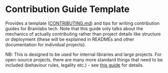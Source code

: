 # Contribution Guide Template

Provides a template ([CONTRIBUTING.md](CONTRIBUTING.md)) and tips for writing contribution guides for Brainlabs tech. Note that this guide only talks about the mechanics of actually contributing rather than project details like structure or deployment (these will be explained in READMEs and other documentation for individual projects).

NB: This is designed to be used for internal libraries and large projects. For open-source projects, there are many more standard things that need to be included (behaviour rules, legality etc.) - see [this guide](https://github.com/nayafia/contributing-template/blob/master/CONTRIBUTING-template.md) for details.

